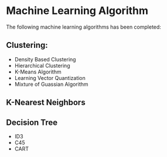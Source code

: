 # Machine Learning Algorithm
The following machine learning algorithms has been completed:
## Clustering:
 * Density Based Clustering
 * Hierarchical Clustering
 * K-Means Algorithm
 * Learning Vector Quantization
 * Mixture of Guassian Algorithm
## K-Nearest Neighbors
## Decision Tree
 * ID3
 * C45
 * CART
